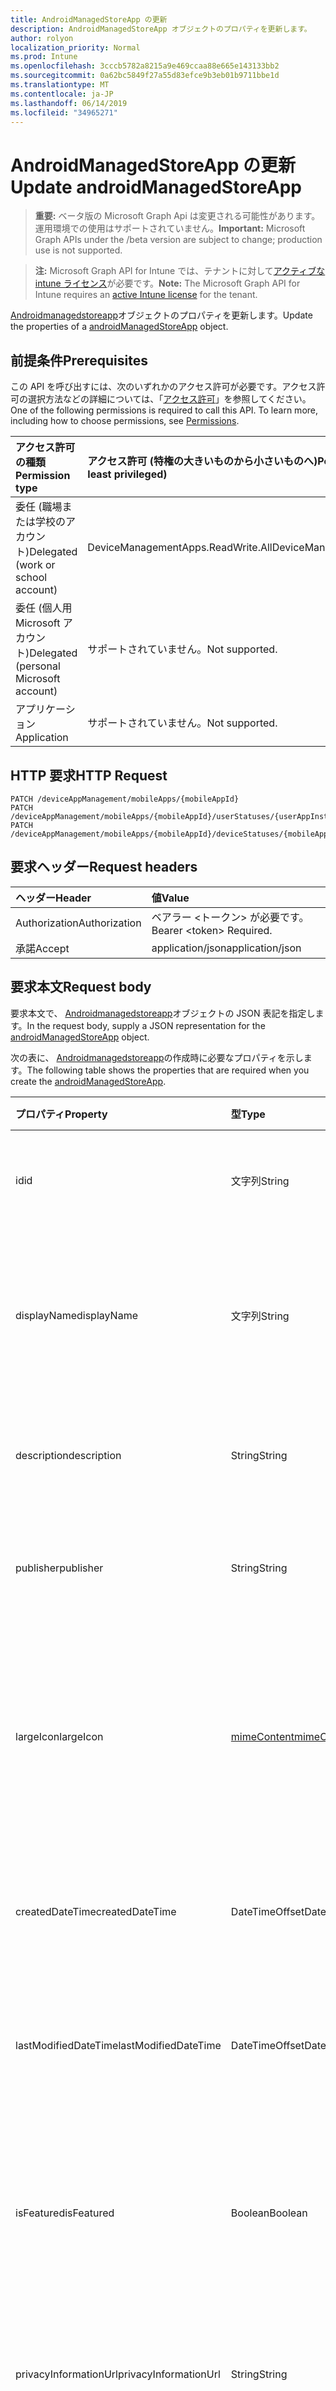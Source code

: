 ```yaml
---
title: AndroidManagedStoreApp の更新
description: AndroidManagedStoreApp オブジェクトのプロパティを更新します。
author: rolyon
localization_priority: Normal
ms.prod: Intune
ms.openlocfilehash: 3cccb5782a8215a9e469ccaa88e665e143133bb2
ms.sourcegitcommit: 0a62bc5849f27a55d83efce9b3eb01b9711bbe1d
ms.translationtype: MT
ms.contentlocale: ja-JP
ms.lasthandoff: 06/14/2019
ms.locfileid: "34965271"
---
```

# <a name="update-androidmanagedstoreapp"></a><span data-ttu-id="57a2c-103">AndroidManagedStoreApp の更新</span><span class="sxs-lookup"><span data-stu-id="57a2c-103">Update androidManagedStoreApp</span></span>

> <span data-ttu-id="57a2c-104">**重要:** ベータ版の Microsoft Graph Api は変更される可能性があります。運用環境での使用はサポートされていません。</span><span class="sxs-lookup"><span data-stu-id="57a2c-104">**Important:** Microsoft Graph APIs under the /beta version are subject to change; production use is not supported.</span></span>

> <span data-ttu-id="57a2c-105">**注:** Microsoft Graph API for Intune では、テナントに対して[アクティブな intune ライセンス](https://go.microsoft.com/fwlink/?linkid=839381)が必要です。</span><span class="sxs-lookup"><span data-stu-id="57a2c-105">**Note:** The Microsoft Graph API for Intune requires an [active Intune license](https://go.microsoft.com/fwlink/?linkid=839381) for the tenant.</span></span>

<span data-ttu-id="57a2c-106">[Androidmanagedstoreapp](../resources/intune-apps-androidmanagedstoreapp.md)オブジェクトのプロパティを更新します。</span><span class="sxs-lookup"><span data-stu-id="57a2c-106">Update the properties of a [androidManagedStoreApp](../resources/intune-apps-androidmanagedstoreapp.md) object.</span></span>

## <a name="prerequisites"></a><span data-ttu-id="57a2c-107">前提条件</span><span class="sxs-lookup"><span data-stu-id="57a2c-107">Prerequisites</span></span>
<span data-ttu-id="57a2c-p101">この API を呼び出すには、次のいずれかのアクセス許可が必要です。アクセス許可の選択方法などの詳細については、「[アクセス許可](/graph/permissions-reference)」を参照してください。</span><span class="sxs-lookup"><span data-stu-id="57a2c-p101">One of the following permissions is required to call this API. To learn more, including how to choose permissions, see [Permissions](/graph/permissions-reference).</span></span>

|<span data-ttu-id="57a2c-110">アクセス許可の種類</span><span class="sxs-lookup"><span data-stu-id="57a2c-110">Permission type</span></span>|<span data-ttu-id="57a2c-111">アクセス許可 (特権の大きいものから小さいものへ)</span><span class="sxs-lookup"><span data-stu-id="57a2c-111">Permissions (from most to least privileged)</span></span>|
|:---|:---|
|<span data-ttu-id="57a2c-112">委任 (職場または学校のアカウント)</span><span class="sxs-lookup"><span data-stu-id="57a2c-112">Delegated (work or school account)</span></span>|<span data-ttu-id="57a2c-113">DeviceManagementApps.ReadWrite.All</span><span class="sxs-lookup"><span data-stu-id="57a2c-113">DeviceManagementApps.ReadWrite.All</span></span>|
|<span data-ttu-id="57a2c-114">委任 (個人用 Microsoft アカウント)</span><span class="sxs-lookup"><span data-stu-id="57a2c-114">Delegated (personal Microsoft account)</span></span>|<span data-ttu-id="57a2c-115">サポートされていません。</span><span class="sxs-lookup"><span data-stu-id="57a2c-115">Not supported.</span></span>|
|<span data-ttu-id="57a2c-116">アプリケーション</span><span class="sxs-lookup"><span data-stu-id="57a2c-116">Application</span></span>|<span data-ttu-id="57a2c-117">サポートされていません。</span><span class="sxs-lookup"><span data-stu-id="57a2c-117">Not supported.</span></span>|

## <a name="http-request"></a><span data-ttu-id="57a2c-118">HTTP 要求</span><span class="sxs-lookup"><span data-stu-id="57a2c-118">HTTP Request</span></span>
<!-- {
  "blockType": "ignored"
}
-->
``` http
PATCH /deviceAppManagement/mobileApps/{mobileAppId}
PATCH /deviceAppManagement/mobileApps/{mobileAppId}/userStatuses/{userAppInstallStatusId}/app
PATCH /deviceAppManagement/mobileApps/{mobileAppId}/deviceStatuses/{mobileAppInstallStatusId}/app
```

## <a name="request-headers"></a><span data-ttu-id="57a2c-119">要求ヘッダー</span><span class="sxs-lookup"><span data-stu-id="57a2c-119">Request headers</span></span>
|<span data-ttu-id="57a2c-120">ヘッダー</span><span class="sxs-lookup"><span data-stu-id="57a2c-120">Header</span></span>|<span data-ttu-id="57a2c-121">値</span><span class="sxs-lookup"><span data-stu-id="57a2c-121">Value</span></span>|
|:---|:---|
|<span data-ttu-id="57a2c-122">Authorization</span><span class="sxs-lookup"><span data-stu-id="57a2c-122">Authorization</span></span>|<span data-ttu-id="57a2c-123">ベアラー &lt;トークン&gt; が必要です。</span><span class="sxs-lookup"><span data-stu-id="57a2c-123">Bearer &lt;token&gt; Required.</span></span>|
|<span data-ttu-id="57a2c-124">承諾</span><span class="sxs-lookup"><span data-stu-id="57a2c-124">Accept</span></span>|<span data-ttu-id="57a2c-125">application/json</span><span class="sxs-lookup"><span data-stu-id="57a2c-125">application/json</span></span>|

## <a name="request-body"></a><span data-ttu-id="57a2c-126">要求本文</span><span class="sxs-lookup"><span data-stu-id="57a2c-126">Request body</span></span>
<span data-ttu-id="57a2c-127">要求本文で、 [Androidmanagedstoreapp](../resources/intune-apps-androidmanagedstoreapp.md)オブジェクトの JSON 表記を指定します。</span><span class="sxs-lookup"><span data-stu-id="57a2c-127">In the request body, supply a JSON representation for the [androidManagedStoreApp](../resources/intune-apps-androidmanagedstoreapp.md) object.</span></span>

<span data-ttu-id="57a2c-128">次の表に、 [Androidmanagedstoreapp](../resources/intune-apps-androidmanagedstoreapp.md)の作成時に必要なプロパティを示します。</span><span class="sxs-lookup"><span data-stu-id="57a2c-128">The following table shows the properties that are required when you create the [androidManagedStoreApp](../resources/intune-apps-androidmanagedstoreapp.md).</span></span>

|<span data-ttu-id="57a2c-129">プロパティ</span><span class="sxs-lookup"><span data-stu-id="57a2c-129">Property</span></span>|<span data-ttu-id="57a2c-130">型</span><span class="sxs-lookup"><span data-stu-id="57a2c-130">Type</span></span>|<span data-ttu-id="57a2c-131">説明</span><span class="sxs-lookup"><span data-stu-id="57a2c-131">Description</span></span>|
|:---|:---|:---|
|<span data-ttu-id="57a2c-132">id</span><span class="sxs-lookup"><span data-stu-id="57a2c-132">id</span></span>|<span data-ttu-id="57a2c-133">文字列</span><span class="sxs-lookup"><span data-stu-id="57a2c-133">String</span></span>|<span data-ttu-id="57a2c-134">エンティティのキー。</span><span class="sxs-lookup"><span data-stu-id="57a2c-134">Key of the entity.</span></span> <span data-ttu-id="57a2c-135">[mobileApp](../resources/intune-apps-mobileapp.md) から継承します</span><span class="sxs-lookup"><span data-stu-id="57a2c-135">Inherited from [mobileApp](../resources/intune-apps-mobileapp.md)</span></span>|
|<span data-ttu-id="57a2c-136">displayName</span><span class="sxs-lookup"><span data-stu-id="57a2c-136">displayName</span></span>|<span data-ttu-id="57a2c-137">文字列</span><span class="sxs-lookup"><span data-stu-id="57a2c-137">String</span></span>|<span data-ttu-id="57a2c-138">管理者が提供またはインポートしたアプリのタイトル。</span><span class="sxs-lookup"><span data-stu-id="57a2c-138">The admin provided or imported title of the app.</span></span> <span data-ttu-id="57a2c-139">[mobileApp](../resources/intune-apps-mobileapp.md) から継承します</span><span class="sxs-lookup"><span data-stu-id="57a2c-139">Inherited from [mobileApp](../resources/intune-apps-mobileapp.md)</span></span>|
|<span data-ttu-id="57a2c-140">description</span><span class="sxs-lookup"><span data-stu-id="57a2c-140">description</span></span>|<span data-ttu-id="57a2c-141">String</span><span class="sxs-lookup"><span data-stu-id="57a2c-141">String</span></span>|<span data-ttu-id="57a2c-142">アプリの説明。</span><span class="sxs-lookup"><span data-stu-id="57a2c-142">The description of the app.</span></span> <span data-ttu-id="57a2c-143">[mobileApp](../resources/intune-apps-mobileapp.md) から継承します</span><span class="sxs-lookup"><span data-stu-id="57a2c-143">Inherited from [mobileApp](../resources/intune-apps-mobileapp.md)</span></span>|
|<span data-ttu-id="57a2c-144">publisher</span><span class="sxs-lookup"><span data-stu-id="57a2c-144">publisher</span></span>|<span data-ttu-id="57a2c-145">String</span><span class="sxs-lookup"><span data-stu-id="57a2c-145">String</span></span>|<span data-ttu-id="57a2c-146">アプリの発行元。</span><span class="sxs-lookup"><span data-stu-id="57a2c-146">The publisher of the app.</span></span> <span data-ttu-id="57a2c-147">[mobileApp](../resources/intune-apps-mobileapp.md) から継承します</span><span class="sxs-lookup"><span data-stu-id="57a2c-147">Inherited from [mobileApp](../resources/intune-apps-mobileapp.md)</span></span>|
|<span data-ttu-id="57a2c-148">largeIcon</span><span class="sxs-lookup"><span data-stu-id="57a2c-148">largeIcon</span></span>|[<span data-ttu-id="57a2c-149">mimeContent</span><span class="sxs-lookup"><span data-stu-id="57a2c-149">mimeContent</span></span>](../resources/intune-shared-mimecontent.md)|<span data-ttu-id="57a2c-150">アプリの詳細に表示され、アイコンのアップロードに使用される大きいアイコン。</span><span class="sxs-lookup"><span data-stu-id="57a2c-150">The large icon, to be displayed in the app details and used for upload of the icon.</span></span> <span data-ttu-id="57a2c-151">[mobileApp](../resources/intune-apps-mobileapp.md) から継承します</span><span class="sxs-lookup"><span data-stu-id="57a2c-151">Inherited from [mobileApp](../resources/intune-apps-mobileapp.md)</span></span>|
|<span data-ttu-id="57a2c-152">createdDateTime</span><span class="sxs-lookup"><span data-stu-id="57a2c-152">createdDateTime</span></span>|<span data-ttu-id="57a2c-153">DateTimeOffset</span><span class="sxs-lookup"><span data-stu-id="57a2c-153">DateTimeOffset</span></span>|<span data-ttu-id="57a2c-154">アプリが作成された日時。</span><span class="sxs-lookup"><span data-stu-id="57a2c-154">The date and time the app was created.</span></span> <span data-ttu-id="57a2c-155">[mobileApp](../resources/intune-apps-mobileapp.md) から継承します</span><span class="sxs-lookup"><span data-stu-id="57a2c-155">Inherited from [mobileApp](../resources/intune-apps-mobileapp.md)</span></span>|
|<span data-ttu-id="57a2c-156">lastModifiedDateTime</span><span class="sxs-lookup"><span data-stu-id="57a2c-156">lastModifiedDateTime</span></span>|<span data-ttu-id="57a2c-157">DateTimeOffset</span><span class="sxs-lookup"><span data-stu-id="57a2c-157">DateTimeOffset</span></span>|<span data-ttu-id="57a2c-158">アプリが最後に変更された日時。</span><span class="sxs-lookup"><span data-stu-id="57a2c-158">The date and time the app was last modified.</span></span> <span data-ttu-id="57a2c-159">[mobileApp](../resources/intune-apps-mobileapp.md) から継承します</span><span class="sxs-lookup"><span data-stu-id="57a2c-159">Inherited from [mobileApp](../resources/intune-apps-mobileapp.md)</span></span>|
|<span data-ttu-id="57a2c-160">isFeatured</span><span class="sxs-lookup"><span data-stu-id="57a2c-160">isFeatured</span></span>|<span data-ttu-id="57a2c-161">Boolean</span><span class="sxs-lookup"><span data-stu-id="57a2c-161">Boolean</span></span>|<span data-ttu-id="57a2c-162">アプリが管理者のおすすめとしてマークされたかどうかを示す値。[mobileApp](../resources/intune-apps-mobileapp.md) から継承します</span><span class="sxs-lookup"><span data-stu-id="57a2c-162">The value indicating whether the app is marked as featured by the admin. Inherited from [mobileApp](../resources/intune-apps-mobileapp.md)</span></span>|
|<span data-ttu-id="57a2c-163">privacyInformationUrl</span><span class="sxs-lookup"><span data-stu-id="57a2c-163">privacyInformationUrl</span></span>|<span data-ttu-id="57a2c-164">String</span><span class="sxs-lookup"><span data-stu-id="57a2c-164">String</span></span>|<span data-ttu-id="57a2c-165">プライバシーに関する声明の URL。</span><span class="sxs-lookup"><span data-stu-id="57a2c-165">The privacy statement Url.</span></span> <span data-ttu-id="57a2c-166">[mobileApp](../resources/intune-apps-mobileapp.md) から継承します</span><span class="sxs-lookup"><span data-stu-id="57a2c-166">Inherited from [mobileApp](../resources/intune-apps-mobileapp.md)</span></span>|
|<span data-ttu-id="57a2c-167">informationUrl</span><span class="sxs-lookup"><span data-stu-id="57a2c-167">informationUrl</span></span>|<span data-ttu-id="57a2c-168">String</span><span class="sxs-lookup"><span data-stu-id="57a2c-168">String</span></span>|<span data-ttu-id="57a2c-169">詳細情報の URL。</span><span class="sxs-lookup"><span data-stu-id="57a2c-169">The more information Url.</span></span> <span data-ttu-id="57a2c-170">[mobileApp](../resources/intune-apps-mobileapp.md) から継承します</span><span class="sxs-lookup"><span data-stu-id="57a2c-170">Inherited from [mobileApp](../resources/intune-apps-mobileapp.md)</span></span>|
|<span data-ttu-id="57a2c-171">owner</span><span class="sxs-lookup"><span data-stu-id="57a2c-171">owner</span></span>|<span data-ttu-id="57a2c-172">String</span><span class="sxs-lookup"><span data-stu-id="57a2c-172">String</span></span>|<span data-ttu-id="57a2c-173">アプリの所有者。</span><span class="sxs-lookup"><span data-stu-id="57a2c-173">The owner of the app.</span></span> <span data-ttu-id="57a2c-174">[mobileApp](../resources/intune-apps-mobileapp.md) から継承します</span><span class="sxs-lookup"><span data-stu-id="57a2c-174">Inherited from [mobileApp](../resources/intune-apps-mobileapp.md)</span></span>|
|<span data-ttu-id="57a2c-175">developer</span><span class="sxs-lookup"><span data-stu-id="57a2c-175">developer</span></span>|<span data-ttu-id="57a2c-176">String</span><span class="sxs-lookup"><span data-stu-id="57a2c-176">String</span></span>|<span data-ttu-id="57a2c-177">アプリの開発者。</span><span class="sxs-lookup"><span data-stu-id="57a2c-177">The developer of the app.</span></span> <span data-ttu-id="57a2c-178">[mobileApp](../resources/intune-apps-mobileapp.md) から継承します</span><span class="sxs-lookup"><span data-stu-id="57a2c-178">Inherited from [mobileApp](../resources/intune-apps-mobileapp.md)</span></span>|
|<span data-ttu-id="57a2c-179">notes</span><span class="sxs-lookup"><span data-stu-id="57a2c-179">notes</span></span>|<span data-ttu-id="57a2c-180">String</span><span class="sxs-lookup"><span data-stu-id="57a2c-180">String</span></span>|<span data-ttu-id="57a2c-181">アプリ用のメモ。</span><span class="sxs-lookup"><span data-stu-id="57a2c-181">Notes for the app.</span></span> <span data-ttu-id="57a2c-182">[mobileApp](../resources/intune-apps-mobileapp.md) から継承します</span><span class="sxs-lookup"><span data-stu-id="57a2c-182">Inherited from [mobileApp](../resources/intune-apps-mobileapp.md)</span></span>|
|<span data-ttu-id="57a2c-183">uploadState</span><span class="sxs-lookup"><span data-stu-id="57a2c-183">uploadState</span></span>|<span data-ttu-id="57a2c-184">Int32</span><span class="sxs-lookup"><span data-stu-id="57a2c-184">Int32</span></span>|<span data-ttu-id="57a2c-185">アップロード状態。</span><span class="sxs-lookup"><span data-stu-id="57a2c-185">The upload state.</span></span> <span data-ttu-id="57a2c-186">[mobileApp](../resources/intune-apps-mobileapp.md) から継承します</span><span class="sxs-lookup"><span data-stu-id="57a2c-186">Inherited from [mobileApp](../resources/intune-apps-mobileapp.md)</span></span>|
|<span data-ttu-id="57a2c-187">publishingState</span><span class="sxs-lookup"><span data-stu-id="57a2c-187">publishingState</span></span>|[<span data-ttu-id="57a2c-188">mobileAppPublishingState</span><span class="sxs-lookup"><span data-stu-id="57a2c-188">mobileAppPublishingState</span></span>](../resources/intune-apps-mobileapppublishingstate.md)|<span data-ttu-id="57a2c-189">アプリの発行の状態。</span><span class="sxs-lookup"><span data-stu-id="57a2c-189">The publishing state for the app.</span></span> <span data-ttu-id="57a2c-190">アプリが発行されていない限り、アプリを割り当てることができません。</span><span class="sxs-lookup"><span data-stu-id="57a2c-190">The app cannot be assigned unless the app is published.</span></span> <span data-ttu-id="57a2c-191">[MobileApp](../resources/intune-apps-mobileapp.md)から継承されます。</span><span class="sxs-lookup"><span data-stu-id="57a2c-191">Inherited from [mobileApp](../resources/intune-apps-mobileapp.md).</span></span> <span data-ttu-id="57a2c-192">可能な値は、`notPublished`、`processing`、`published` です。</span><span class="sxs-lookup"><span data-stu-id="57a2c-192">Possible values are: `notPublished`, `processing`, `published`.</span></span>|
|<span data-ttu-id="57a2c-193">isAssigned</span><span class="sxs-lookup"><span data-stu-id="57a2c-193">isAssigned</span></span>|<span data-ttu-id="57a2c-194">Boolean</span><span class="sxs-lookup"><span data-stu-id="57a2c-194">Boolean</span></span>|<span data-ttu-id="57a2c-195">アプリが少なくとも1つのグループに割り当てられているかどうかを示す値。</span><span class="sxs-lookup"><span data-stu-id="57a2c-195">The value indicating whether the app is assigned to at least one group.</span></span> <span data-ttu-id="57a2c-196">[mobileApp](../resources/intune-apps-mobileapp.md) から継承します</span><span class="sxs-lookup"><span data-stu-id="57a2c-196">Inherited from [mobileApp](../resources/intune-apps-mobileapp.md)</span></span>|
|<span data-ttu-id="57a2c-197">roleScopeTagIds</span><span class="sxs-lookup"><span data-stu-id="57a2c-197">roleScopeTagIds</span></span>|<span data-ttu-id="57a2c-198">文字列コレクション</span><span class="sxs-lookup"><span data-stu-id="57a2c-198">String collection</span></span>|<span data-ttu-id="57a2c-199">このモバイルアプリの範囲タグ id のリスト。</span><span class="sxs-lookup"><span data-stu-id="57a2c-199">List of scope tag ids for this mobile app.</span></span> <span data-ttu-id="57a2c-200">[mobileApp](../resources/intune-apps-mobileapp.md) から継承します</span><span class="sxs-lookup"><span data-stu-id="57a2c-200">Inherited from [mobileApp](../resources/intune-apps-mobileapp.md)</span></span>|
|<span data-ttu-id="57a2c-201">dependentAppCount</span><span class="sxs-lookup"><span data-stu-id="57a2c-201">dependentAppCount</span></span>|<span data-ttu-id="57a2c-202">Int32</span><span class="sxs-lookup"><span data-stu-id="57a2c-202">Int32</span></span>|<span data-ttu-id="57a2c-203">子アプリが持つ依存関係の合計数。</span><span class="sxs-lookup"><span data-stu-id="57a2c-203">The total number of dependencies the child app has.</span></span> <span data-ttu-id="57a2c-204">[mobileApp](../resources/intune-apps-mobileapp.md) から継承します</span><span class="sxs-lookup"><span data-stu-id="57a2c-204">Inherited from [mobileApp](../resources/intune-apps-mobileapp.md)</span></span>|
|<span data-ttu-id="57a2c-205">packageId</span><span class="sxs-lookup"><span data-stu-id="57a2c-205">packageId</span></span>|<span data-ttu-id="57a2c-206">文字列型 (String)</span><span class="sxs-lookup"><span data-stu-id="57a2c-206">String</span></span>|<span data-ttu-id="57a2c-207">パッケージの識別子。</span><span class="sxs-lookup"><span data-stu-id="57a2c-207">The package identifier.</span></span>|
|<span data-ttu-id="57a2c-208">appIdentifier</span><span class="sxs-lookup"><span data-stu-id="57a2c-208">appIdentifier</span></span>|<span data-ttu-id="57a2c-209">String</span><span class="sxs-lookup"><span data-stu-id="57a2c-209">String</span></span>|<span data-ttu-id="57a2c-210">ID 名。</span><span class="sxs-lookup"><span data-stu-id="57a2c-210">The Identity Name.</span></span>|
|<span data-ttu-id="57a2c-211">usedLicenseCount</span><span class="sxs-lookup"><span data-stu-id="57a2c-211">usedLicenseCount</span></span>|<span data-ttu-id="57a2c-212">Int32</span><span class="sxs-lookup"><span data-stu-id="57a2c-212">Int32</span></span>|<span data-ttu-id="57a2c-213">使用中の VPP ライセンスの数。</span><span class="sxs-lookup"><span data-stu-id="57a2c-213">The number of VPP licenses in use.</span></span>|
|<span data-ttu-id="57a2c-214">totalLicenseCount</span><span class="sxs-lookup"><span data-stu-id="57a2c-214">totalLicenseCount</span></span>|<span data-ttu-id="57a2c-215">Int32</span><span class="sxs-lookup"><span data-stu-id="57a2c-215">Int32</span></span>|<span data-ttu-id="57a2c-216">VPP ライセンスの総数。</span><span class="sxs-lookup"><span data-stu-id="57a2c-216">The total number of VPP licenses.</span></span>|
|<span data-ttu-id="57a2c-217">appStoreUrl</span><span class="sxs-lookup"><span data-stu-id="57a2c-217">appStoreUrl</span></span>|<span data-ttu-id="57a2c-218">String</span><span class="sxs-lookup"><span data-stu-id="57a2c-218">String</span></span>|<span data-ttu-id="57a2c-219">ワークストアアプリの URL を再生します。</span><span class="sxs-lookup"><span data-stu-id="57a2c-219">The Play for Work Store app URL.</span></span>|
|<span data-ttu-id="57a2c-220">supportsOemConfig</span><span class="sxs-lookup"><span data-stu-id="57a2c-220">supportsOemConfig</span></span>|<span data-ttu-id="57a2c-221">Boolean</span><span class="sxs-lookup"><span data-stu-id="57a2c-221">Boolean</span></span>|<span data-ttu-id="57a2c-222">このアプリが OEMConfig ポリシーをサポートするかどうか。</span><span class="sxs-lookup"><span data-stu-id="57a2c-222">Whether this app supports OEMConfig policy.</span></span>|



## <a name="response"></a><span data-ttu-id="57a2c-223">応答</span><span class="sxs-lookup"><span data-stu-id="57a2c-223">Response</span></span>
<span data-ttu-id="57a2c-224">成功した場合、このメソッド`200 OK`は応答コードと、更新された[Androidmanagedstoreapp](../resources/intune-apps-androidmanagedstoreapp.md)オブジェクトを応答本文で返します。</span><span class="sxs-lookup"><span data-stu-id="57a2c-224">If successful, this method returns a `200 OK` response code and an updated [androidManagedStoreApp](../resources/intune-apps-androidmanagedstoreapp.md) object in the response body.</span></span>

## <a name="example"></a><span data-ttu-id="57a2c-225">例</span><span class="sxs-lookup"><span data-stu-id="57a2c-225">Example</span></span>

### <a name="request"></a><span data-ttu-id="57a2c-226">要求</span><span class="sxs-lookup"><span data-stu-id="57a2c-226">Request</span></span>
<span data-ttu-id="57a2c-227">以下は、要求の例です。</span><span class="sxs-lookup"><span data-stu-id="57a2c-227">Here is an example of the request.</span></span>
``` http
PATCH https://graph.microsoft.com/beta/deviceAppManagement/mobileApps/{mobileAppId}
Content-type: application/json
Content-length: 938

{
  "@odata.type": "#microsoft.graph.androidManagedStoreApp",
  "displayName": "Display Name value",
  "description": "Description value",
  "publisher": "Publisher value",
  "largeIcon": {
    "@odata.type": "microsoft.graph.mimeContent",
    "type": "Type value",
    "value": "dmFsdWU="
  },
  "isFeatured": true,
  "privacyInformationUrl": "https://example.com/privacyInformationUrl/",
  "informationUrl": "https://example.com/informationUrl/",
  "owner": "Owner value",
  "developer": "Developer value",
  "notes": "Notes value",
  "uploadState": 11,
  "publishingState": "processing",
  "isAssigned": true,
  "roleScopeTagIds": [
    "Role Scope Tag Ids value"
  ],
  "dependentAppCount": 1,
  "packageId": "Package Id value",
  "appIdentifier": "App Identifier value",
  "usedLicenseCount": 0,
  "totalLicenseCount": 1,
  "appStoreUrl": "https://example.com/appStoreUrl/",
  "supportsOemConfig": true
}
```

### <a name="response"></a><span data-ttu-id="57a2c-228">応答</span><span class="sxs-lookup"><span data-stu-id="57a2c-228">Response</span></span>
<span data-ttu-id="57a2c-p119">以下は、応答の例です。注:簡潔にするために、ここに示す応答オブジェクトは切り詰められている場合があります。すべてのプロパティは実際の呼び出しから返されます。</span><span class="sxs-lookup"><span data-stu-id="57a2c-p119">Here is an example of the response. Note: The response object shown here may be truncated for brevity. All of the properties will be returned from an actual call.</span></span>
``` http
HTTP/1.1 200 OK
Content-Type: application/json
Content-Length: 1110

{
  "@odata.type": "#microsoft.graph.androidManagedStoreApp",
  "id": "87247525-7525-8724-2575-248725752487",
  "displayName": "Display Name value",
  "description": "Description value",
  "publisher": "Publisher value",
  "largeIcon": {
    "@odata.type": "microsoft.graph.mimeContent",
    "type": "Type value",
    "value": "dmFsdWU="
  },
  "createdDateTime": "2017-01-01T00:02:43.5775965-08:00",
  "lastModifiedDateTime": "2017-01-01T00:00:35.1329464-08:00",
  "isFeatured": true,
  "privacyInformationUrl": "https://example.com/privacyInformationUrl/",
  "informationUrl": "https://example.com/informationUrl/",
  "owner": "Owner value",
  "developer": "Developer value",
  "notes": "Notes value",
  "uploadState": 11,
  "publishingState": "processing",
  "isAssigned": true,
  "roleScopeTagIds": [
    "Role Scope Tag Ids value"
  ],
  "dependentAppCount": 1,
  "packageId": "Package Id value",
  "appIdentifier": "App Identifier value",
  "usedLicenseCount": 0,
  "totalLicenseCount": 1,
  "appStoreUrl": "https://example.com/appStoreUrl/",
  "supportsOemConfig": true
}
```





